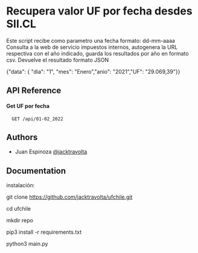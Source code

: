 
# Recupera valor UF por fecha desdes SII.CL

Este script recibe como parametro una fecha formato: dd-mm-aaaa 
Consulta a la web de servicio impuestos internos, 
autogenera la URL respectiva con el año indicado,
guarda los resultados por año en formato csv.
Devuelve el resultado formato JSON

{"data": { "dia": "1", "mes": "Enero","anio": "2021","UF": "29.069,39"}}



## API Reference

#### Get UF por fecha

```https
  GET /api/01-02_2022
```


## Authors

- Juan Espinoza [@jacktravolta](https://github.com/jacktravolta/) 


## Documentation
instalación:

git clone https://github.com/jacktravolta/ufchile.git

cd ufchile

mkdir repo

pip3 install -r requirements.txt

python3 main.py

